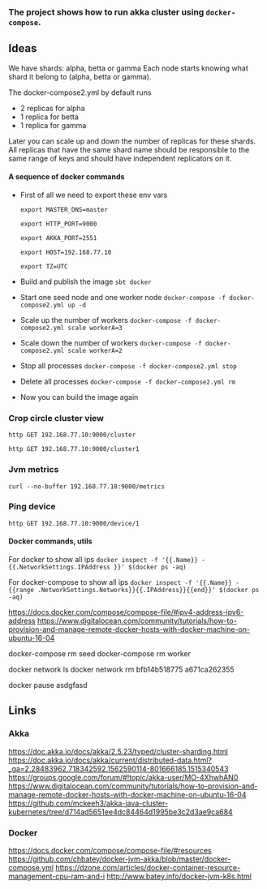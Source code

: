### The project shows how to run akka cluster using `docker-compose`.

##  Ideas

We have shards: alpha, betta or gamma
Each node starts knowing what shard it belong to (alpha, betta or gamma). 

The docker-compose2.yml by default runs 
 * 2 replicas for alpha
 * 1 replica for betta
 * 1 replica for gamma

Later you can scale up and down the number of replicas for these shards.
All replicas that have the same shard name should be responsible to the same range of keys and should have independent replicators on it.
     

#### A sequence of docker commands ####
  
  * First of all we need to export these env vars
    
    `export MASTER_DNS=master`

    `export HTTP_PORT=9000`
    
    `export AKKA_PORT=2551`
    
    `export HOST=192.168.77.10`
    
    `export TZ=UTC`
    
  * Build and publish the image `sbt docker`
  
  * Start one seed node and one worker node `docker-compose -f docker-compose2.yml up -d`
     
  * Scale up the number of workers `docker-compose -f docker-compose2.yml scale workerA=3`
   
  * Scale down the number of workers `docker-compose -f docker-compose2.yml scale workerA=2`
  
  * Stop all processes `docker-compose -f docker-compose2.yml stop`
  
  * Delete all processes `docker-compose -f docker-compose2.yml rm`
    
  * Now you can build the image again

### Crop circle cluster view

  `http GET 192.168.77.10:9000/cluster`

  `http GET 192.168.77.10:9000/cluster1`

### Jvm metrics 
  `curl --no-buffer 192.168.77.10:9000/metrics`

### Ping device
  
  `http GET 192.168.77.10:9000/device/1`  


#### Docker commands, utils ####
  
  For docker to show all ips `docker inspect -f '{{.Name}} - {{.NetworkSettings.IPAddress }}' $(docker ps -aq)`
  
  For docker-compose to show all ips `docker inspect -f '{{.Name}} - {{range .NetworkSettings.Networks}}{{.IPAddress}}{{end}}' $(docker ps -aq)`


  https://docs.docker.com/compose/compose-file/#ipv4-address-ipv6-address
  https://www.digitalocean.com/community/tutorials/how-to-provision-and-manage-remote-docker-hosts-with-docker-machine-on-ubuntu-16-04

  docker-compose rm seed 
  docker-compose rm worker
    
  docker network ls
  docker network rm bfb14b518775 a671ca262355    

  docker pause asdgfasd 

##  Links
 
### Akka

https://doc.akka.io/docs/akka/2.5.23/typed/cluster-sharding.html
https://doc.akka.io/docs/akka/current/distributed-data.html?_ga=2.28483962.718342592.1562590114-801666185.1515340543
https://groups.google.com/forum/#!topic/akka-user/MO-4XhwhAN0
https://www.digitalocean.com/community/tutorials/how-to-provision-and-manage-remote-docker-hosts-with-docker-machine-on-ubuntu-16-04
https://github.com/mckeeh3/akka-java-cluster-kubernetes/tree/d714ad5651ee4dc84464d1995be3c2d3ae9ca684


### Docker  

https://docs.docker.com/compose/compose-file/#resources
https://github.com/chbatey/docker-jvm-akka/blob/master/docker-compose.yml
https://dzone.com/articles/docker-container-resource-management-cpu-ram-and-i
http://www.batey.info/docker-jvm-k8s.html